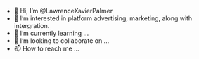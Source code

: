 - 👋 Hi, I’m @LawrenceXavierPalmer
- 👀 I’m interested in platform advertising, marketing, along with intergration.
- 🌱 I’m currently learning ...
- 💞️ I’m looking to collaborate on ...
- 📫 How to reach me ...

<!---
LawrenceXavierPalmer/LawrenceXavierPalmer is a ✨ special ✨ repository because its `README.md` (this file) appears on your GitHub profile.
You can click the Preview link to take a look at your changes.
--->

